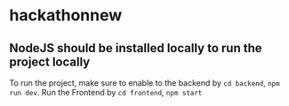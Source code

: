 # hackathonnew

## NodeJS should be installed locally to run the project locally
To run the project, make sure to enable to the backend by `cd backend`, `npm run dev`. Run the Frontend by `cd frontend`, `npm start`
 
